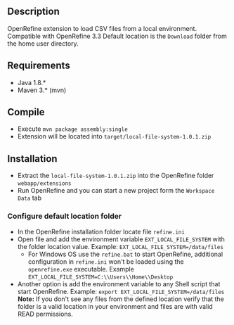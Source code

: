 
## Description

OpenRefine extension to load CSV files from a local environment. Compatible with OpenRefine 3.3
Default location is the `Download` folder from the home user directory.

## Requirements

* Java 1.8.*
* Maven 3.* (mvn)

## Compile

* Execute `mvn package assembly:single`
* Extension will be located into `target/local-file-system-1.0.1.zip`

## Installation

* Extract the `local-file-system-1.0.1.zip` into the OpenRefine folder `webapp/extensions`
* Run OpenRefine and you can start a new project form the `Workspace Data` tab

### Configure default location folder

* In the OpenRefine installation folder locate file `refine.ini`
* Open file and add the environment variable `EXT_LOCAL_FILE_SYSTEM` with the folder location value. Example: `EXT_LOCAL_FILE_SYSTEM=/data/files`
  * For Windows OS use the `refine.bat` to start OpenRefine, additional configuration in `refine.ini` won't be loaded using the `openrefine.exe` executable. Example `EXT_LOCAL_FILE_SYSTEM=C:\\Users\\Home\\Desktop`
* Another option is add the environment variable to any Shell script that start OpenRefine. Example: `export EXT_LOCAL_FILE_SYSTEM=/data/files`
**Note:** If you don't see any files from the defined location verify that the folder is a valid location in your environment and files are with valid READ permissions.
